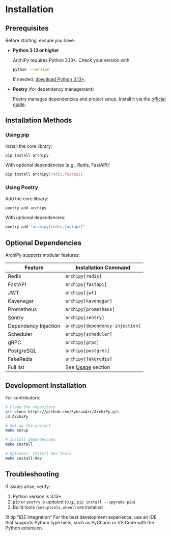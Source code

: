 # Installation

## Prerequisites

Before starting, ensure you have:

- **Python 3.13 or higher**

    ArchiPy requires Python 3.13+. Check your version with:

    ```bash
    python --version
    ```

    If needed, [download Python 3.13+](https://www.python.org/downloads/).

- **Poetry** (for dependency management)

    Poetry manages dependencies and project setup. Install it via the [official guide](https://python-poetry.org/docs/).

## Installation Methods

### Using pip

Install the core library:

```bash
pip install archipy
```

With optional dependencies (e.g., Redis, FastAPI):

```bash
pip install archipy[redis,fastapi]
```

### Using Poetry

Add the core library:

```bash
poetry add archipy
```

With optional dependencies:

```bash
poetry add "archipy[redis,fastapi]"
```

## Optional Dependencies

ArchiPy supports modular features:

| Feature | Installation Command |
| ------- | -------------------- |
| Redis | `archipy[redis]` |
| FastAPI | `archipy[fastapi]` |
| JWT | `archipy[jwt]` |
| Kavenegar | `archipy[kavenegar]` |
| Prometheus | `archipy[prometheus]` |
| Sentry | `archipy[sentry]` |
| Dependency Injection | `archipy[dependency-injection]` |
| Scheduler | `archipy[scheduler]` |
| gRPC | `archipy[grpc]` |
| PostgreSQL | `archipy[postgres]` |
| FakeRedis | `archipy[fakeredis]` |
| Full list | See [Usage](usage.md) section |

## Development Installation

For contributors:

```bash
# Clone the repository
git clone https://github.com/SyntaxArc/ArchiPy.git
cd ArchiPy

# Set up the project
make setup

# Install dependencies
make install

# Optional: Install dev tools
make install-dev
```

## Troubleshooting

If issues arise, verify:

1. Python version is 3.13+
2. `pip` or `poetry` is updated (e.g., `pip install --upgrade pip`)
3. Build tools (`setuptools`, `wheel`) are installed

!!! tip "IDE Integration"
    For the best development experience, use an IDE that supports Python type hints, such as PyCharm or VS Code with the Python extension.
